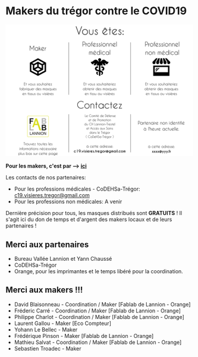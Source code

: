 Makers du trégor contre le COVID19
==================================

![routage_demandes](./images/covid19/routage_demandes.svg.png "routage des demandes")

<b>Pour les makers, c'est par --> [ici](./covid-markers.md)</b>

Les contacts de nos partenaires:
- Pour les professions médicales - CoDEHSa-Trégor:
  c19.visieres.tregor@gmail.com
- Pour les professions non médicales: A venir

Dernière précision pour tous, les masques distribués sont <b>GRATUITS</b> !
Il s'agit ici du don de temps et d'argent des makers locaux et de leurs
partenaires !

Merci aux partenaires
-----------------

- Bureau Vallée Lannion et Yann Chaussé
- CoDEHSa-Trégor
- Orange, pour les imprimantes et le temps libéré pour la coordination.


Merci aux makers !!!
---------------

- David Blaisonneau - Coordination / Maker [Fablab de Lannion - Orange]
- Fréderic Carré - Coordination / Maker [Fablab de Lannion - Orange]
- Philippe Charlot - Coordination / Maker [Fablab de Lannion - Orange]
- Laurent Gallou - Maker [Eco Compteur]
- Yohann Le Bellec - Maker
- Frédérique Pinson - Maker [Fablab de Lannion - Orange]
- Mathieu Salvat - Coordination / Maker [Fablab de Lannion - Orange]
- Sebastien Troadec - Maker
